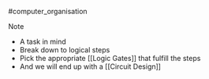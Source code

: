 #computer_organisation 
>[!note]
>- A task in mind
>- Break down to logical steps
>- Pick the appropriate [[Logic Gates]] that fulfill the steps
>- And we will end up with a [[Circuit Design]] 